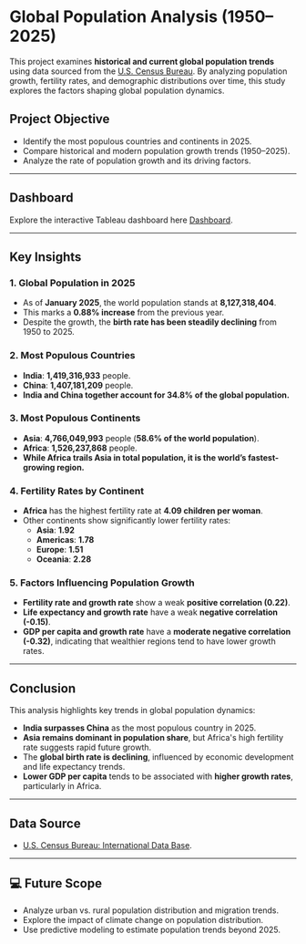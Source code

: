# Global Population Analysis (1950–2025)  

This project examines **historical and current global population trends** using data sourced from the [U.S. Census Bureau](https://www.census.gov). By analyzing population growth, fertility rates, and demographic distributions over time, this study explores the factors shaping global population dynamics.  

## **Project Objective**  
- Identify the most populous countries and continents in 2025.  
- Compare historical and modern population growth trends (1950–2025).  
- Analyze the rate of population growth and its driving factors.  

---  
## **Dashboard**  
Explore the interactive Tableau dashboard here [Dashboard](https://public.tableau.com/app/profile/shola.danner/viz/GlobalPopulationOverview_17405023404040/PopulationGrowthOverview?publish=yes).  

---  
## **Key Insights**  

### **1. Global Population in 2025**  
- As of **January 2025**, the world population stands at **8,127,318,404**.  
- This marks a **0.88% increase** from the previous year.  
- Despite the growth, the **birth rate has been steadily declining** from 1950 to 2025.  

### **2. Most Populous Countries**  
- **India**: **1,419,316,933** people.  
- **China**: **1,407,181,209** people.  
- **India and China together account for 34.8% of the global population.**  

### **3. Most Populous Continents**  
- **Asia**: **4,766,049,993** people (**58.6% of the world population**).  
- **Africa**: **1,526,237,868** people.  
- **While Africa trails Asia in total population, it is the world’s fastest-growing region.**  

### **4. Fertility Rates by Continent**  
- **Africa** has the highest fertility rate at **4.09 children per woman**.  
- Other continents show significantly lower fertility rates:  
  - **Asia**: **1.92**  
  - **Americas**: **1.78**  
  - **Europe**: **1.51**  
  - **Oceania**: **2.28**  

### **5. Factors Influencing Population Growth**  
- **Fertility rate and growth rate** show a weak **positive correlation (0.22)**.  
- **Life expectancy and growth rate** have a weak **negative correlation (-0.15)**.  
- **GDP per capita and growth rate** have a **moderate negative correlation (-0.32)**, indicating that wealthier regions tend to have lower growth rates.  

---  
## **Conclusion**  
This analysis highlights key trends in global population dynamics:  
- **India surpasses China** as the most populous country in 2025.  
- **Asia remains dominant in population share**, but Africa's high fertility rate suggests rapid future growth.  
- The **global birth rate is declining**, influenced by economic development and life expectancy trends.  
- **Lower GDP per capita** tends to be associated with **higher growth rates**, particularly in Africa.  

---  
## **Data Source**  
- [U.S. Census Bureau: International Data Base](https://www.census.gov/programs-surveys/international-programs/about/idb.html).  

---  
## 💻 **Future Scope**  
- Analyze urban vs. rural population distribution and migration trends.  
- Explore the impact of climate change on population distribution.  
- Use predictive modeling to estimate population trends beyond 2025.  

